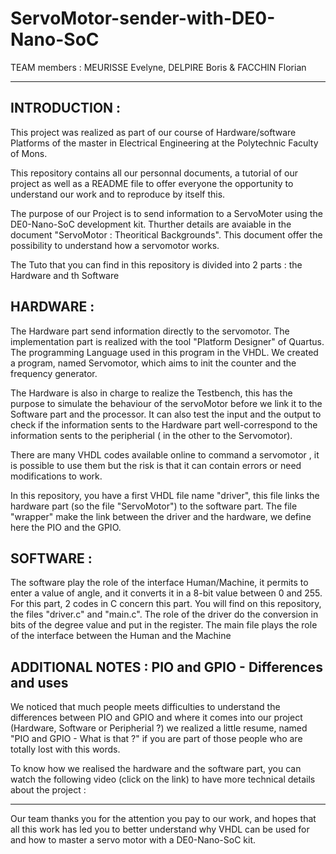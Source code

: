 # ServoMotor-sender-with-DE0-Nano-SoC

TEAM members : MEURISSE Evelyne, DELPIRE Boris & FACCHIN Florian

----------------------


INTRODUCTION :
------------

This project was realized as part of our course of Hardware/software Platforms of the master in Electrical Engineering at the Polytechnic Faculty of Mons. 

This repository contains all our personnal documents, a tutorial of our project as well as a README file to offer everyone the opportunity to understand our work and to reproduce by itself this.

The purpose of our Project is to send information to a ServoMoter using the DE0-Nano-SoC development kit. 
Thurther details are avaiable in the document "ServoMotor : Theoritical Backgrounds". This document offer the possibility to understand how a servomotor works. 

The Tuto that you can find in this repository is divided into 2 parts : the Hardware and th Software 


HARDWARE :
----------

The Hardware part send information directly to the servomotor. The implementation part is realized with the tool "Platform Designer" of Quartus. The programming Language used in this program in the VHDL. 
We created a program, named Servomotor, which aims to init the counter and the frequency generator.

The Hardware is also in charge to realize the Testbench, this has the purpose to simulate the behaviour of the servoMotor before we link it to the Software part and the processor. It can also test the input and the output to check if the information sents to the Hardware part well-correspond to the information sents to the peripherial ( in the other to the Servomotor).

There are many VHDL codes available online to command a servomotor , it is possible to use them but the risk is that it can contain errors or need modifications to work. 

In  this repository, you have a first VHDL file name "driver", this file links the hardware part (so the file "ServoMotor") to the software part. The file "wrapper" make the link between the driver and the hardware, we define here the PIO and the GPIO. 

SOFTWARE : 
-----------
The software play the role of the interface Human/Machine, it permits to enter a value of angle, and it converts it in a 8-bit value between 0 and 255. 
For this part, 2 codes in C concern this part. You will find on this repository, the files "driver.c" and "main.c". The role of the driver do the conversion in bits of the degree value and put in the register. The main file plays the role of the interface between the Human and the Machine     

ADDITIONAL NOTES : PIO and GPIO - Differences and uses
------------------------------------------------------

We noticed that much people meets difficulties to understand the differences between PIO and GPIO and where it comes into our project (Hardware, Software or Peripherial ?) we realized a little resume, named "PIO and GPIO - What is that ?" if you are part of those people who are totally lost with this words.



To know how we realised the hardware and the software part, you can watch the following video (click on the link) to have more technical details about the project :

--------------------------------------------------------------------------------------------------------------------------------------
Our team thanks you for the attention you pay to our work, and hopes that all this work has led you to better understand why VHDL can be used for and how to master a servo motor with a DE0-Nano-SoC kit.  
